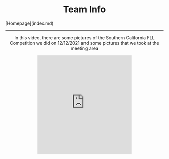 <center><h1>Team Info</h1></center>
  [Homepage](index.md)
<hr/>
<center><p>In this video, there are some pictures of the Southern California FLL Competition we did on 12/12/2021 and some pictures that we took at the meeting area</p>
<iframe width="300" height="315" src="https://www.youtube.com/embed/90mE1sso_4w" title="YouTube video player" frameborder="0" allow="accelerometer; autoplay; clipboard-write; encrypted-media; gyroscope; picture-in-picture" allowfullscreen></iframe></center>
